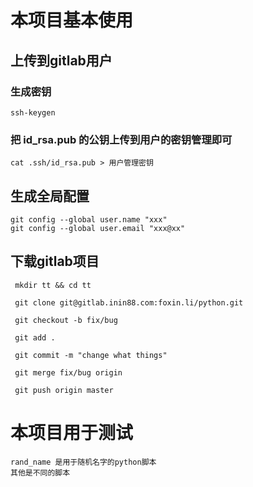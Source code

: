 # 本项目基本使用

## 上传到gitlab用户

### 生成密钥 

```
ssh-keygen
```

### 把 id_rsa.pub 的公钥上传到用户的密钥管理即可

```
cat .ssh/id_rsa.pub > 用户管理密钥
```
## 生成全局配置

```
git config --global user.name "xxx"
git config --global user.email "xxx@xx"
```

## 下载gitlab项目

```
 mkdir tt && cd tt

 git clone git@gitlab.inin88.com:foxin.li/python.git

 git checkout -b fix/bug

 git add .

 git commit -m "change what things"

 git merge fix/bug origin

 git push origin master
```


# 本项目用于测试

```
rand_name 是用于随机名字的python脚本
其他是不同的脚本
```
